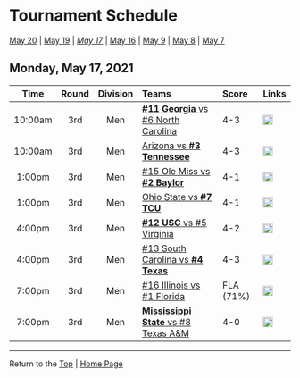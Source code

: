 <a name="top"></a>  

# Tournament Schedule  

[May 20](./05-20.md) &#124; [May 19](./05-19.md) &#124; *[May 17](./05-17.md)* &#124; [May 16](./05-16.md) &#124; [May 9](./05-09.md) &#124; [May 8](./05-08.md) &#124; [May 7](./05-07.md)  

## Monday, May 17, 2021  

| **Time** | **Round** | **Division** | **Teams** | **Score** | **Links** |  
| :------: | :-------: | :----------: | :-------- | :-------- | :-------- |  
| 10:00am  | 3rd       | Men          | [<b>#11 Georgia</b> vs #6 North Carolina](../ncaam/matches/R3_31-36_UGA_vs_UNC.md) | 4-3       | <a href="http://scores.tennisticker.de/usa/ustanc/conf/league/sb.html?tournid=776&clubid=584-255&cn1=UNC&cn2=Georgia&ci1=584&ci2=255&lid=82" target="_blank"><img src="https://abs-0.twimg.com/emoji/v2/svg/1f4ca.svg" width="18" height="18" /></a> |  
| 10:00am  | 3rd       | Men          | [Arizona vs <b>#3 Tennessee</b>](../ncaam/matches/R3_25-30_ARIZ_vs_TENN.md) | 4-3       | <a href="http://scores.tennisticker.de/usa/ustanc/conf/league/sb.html?tournid=775&clubid=257-267&cn1=Tennessee&cn2=Arizona&ci1=257&ci2=267&lid=82" target="_blank"><img src="https://abs-0.twimg.com/emoji/v2/svg/1f4ca.svg" width="18" height="18" /></a> |  
| 1:00pm   | 3rd       | Men          | [#15 Ole Miss vs <b>#2 Baylor</b>](../ncaam/matches/R3_43-48_MISS_vs_BAY.md) | 4-1       | <a href="http://scores.tennisticker.de/usa/ustanc/conf/league/sb.html?tournid=778&clubid=552-670&cn1=Baylor&cn2=Ole%20Miss&ci1=552&ci2=670&lid=82" target="_blank"><img src="https://abs-0.twimg.com/emoji/v2/svg/1f4ca.svg" width="18" height="18" /></a> |  
| 1:00pm   | 3rd       | Men          | [Ohio State vs <b>#7 TCU</b>](../ncaam/matches/R3_37-42_OSU_vs_TCU.md) | 4-1       | <a href="http://scores.tennisticker.de/usa/ustanc/conf/league/sb.html?tournid=777&clubid=591-585&cn1=TCU&cn2=Ohio%20State&ci1=591&ci2=585&lid=82" target="_blank"><img src="https://abs-0.twimg.com/emoji/v2/svg/1f4ca.svg" width="18" height="18" /></a> |  
| 4:00pm   | 3rd       | Men          | [<b>#12 USC</b> vs #5 Virginia](../ncaam/matches/R3_13-18_USC_vs_UVA.md) | 4-2       | <a href="http://scores.tennisticker.de/usa/ustanc/conf/league/sb.html?tournid=779&clubid=269-299&cn1=Virginia&cn2=USC&ci1=269&ci2=299&lid=82" target="_blank"><img src="https://abs-0.twimg.com/emoji/v2/svg/1f4ca.svg" width="18" height="18" /></a> |  
| 4:00pm   | 3rd       | Men          | [#13 South Carolina vs <b>#4 Texas</b>](../ncaam/matches/R3_19-24_SCAR_vs_TEX.md) | 4-3       | <a href="http://scores.tennisticker.de/usa/ustanc/conf/league/sb.html?tournid=780&clubid=265-295&cn1=Texas&cn2=S%20Carolina&ci1=265&ci2=295&lid=82" target="_blank"><img src="https://abs-0.twimg.com/emoji/v2/svg/1f4ca.svg" width="18" height="18" /></a> |  
| 7:00pm   | 3rd       | Men          | [#16 Illinois vs #1 Florida](../ncaam/matches/R3_1-6_ILL_vs_FLA.md) | FLA (71%) | <a href="http://scores.tennisticker.de/usa/ustanc/conf/league/sb.html?tournid=781&clubid=251-298&cn1=Florida&cn2=Illinois&ci1=251&ci2=298&lid=82" target="_blank"><img src="https://abs-0.twimg.com/emoji/v2/svg/1f4ca.svg" width="18" height="18" /></a> |  
| 7:00pm   | 3rd       | Men          | [<b>Mississippi State</b> vs #8 Texas A&M](../ncaam/matches/R3_7-12_MSST_vs_AM.md) | 4-0       | <a href="http://scores.tennisticker.de/usa/ustanc/conf/league/sb.html?tournid=782&clubid=297-730&cn1=Texas%20A%26M&cn2=Miss%20State&ci1=297&ci2=730&lid=82" target="_blank"><img src="https://abs-0.twimg.com/emoji/v2/svg/1f4ca.svg" width="18" height="18" /></a> |  

------

Return to the [Top](#top) &#124; [Home Page](../../index.md)